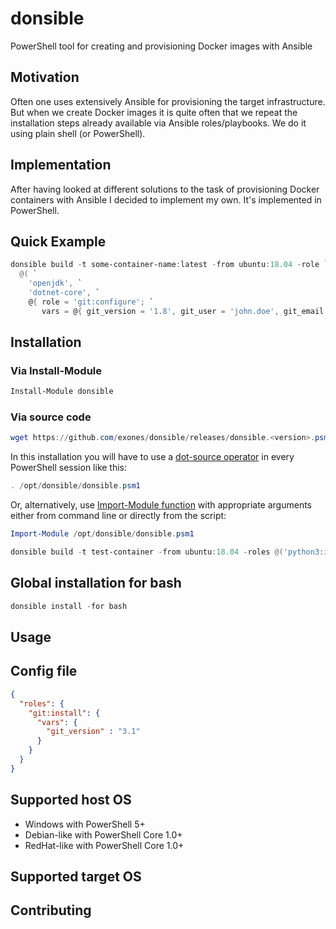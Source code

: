 donsible
========
PowerShell tool for creating and provisioning Docker images with Ansible

Motivation
----------
Often one uses extensively Ansible for provisioning the target infrastructure. But when we create Docker images it is quite often that we repeat the installation steps already available via Ansible roles/playbooks. We do it using plain shell (or PowerShell).

Implementation
--------------
After having looked at different solutions to the task of provisioning Docker containers with Ansible I decided to implement my own. It's implemented in PowerShell.

Quick Example
-------------
```powershell
donsible build -t some-container-name:latest -from ubuntu:18.04 -role `
  @( `
    'openjdk', `
    'dotnet-core', `
    @{ role = 'git:configure'; `
       vars = @{ git_version = '1.8', git_user = 'john.doe', git_email = 'john.doe@mail.com' } })
```

Installation
------------

### Via Install-Module
```powershell
Install-Module donsible
```

### Via source code
```powershell
wget https://github.com/exones/donsible/releases/donsible.<version>.psm1 -OutFile /opt/donsible/donsible.psm1
```

In this installation you will have to use a [dot-source operator](https://docs.microsoft.com/en-us/powershell/module/microsoft.powershell.core/about/about_scripts?view=powershell-7#script-scope-and-dot-sourcing) in every PowerShell session like this:
```powershell
. /opt/donsible/donsible.psm1
```

Or, alternatively, use [Import-Module function](https://docs.microsoft.com/en-us/powershell/module/microsoft.powershell.core/import-module) with appropriate arguments either from command line or directly from the script:
```powershell
Import-Module /opt/donsible/donsible.psm1

donsible build -t test-container -from ubuntu:18.04 -roles @('python3:install', 'openjdk:install')
```

Global installation for bash
----------------------------
```powershell
donsible install -for bash
```

Usage
-----

Config file
-----------
```json
{
  "roles": {
    "git:install": {
      "vars": {
        "git_version" : "3.1"
      }
    }
  }
}
```

Supported host OS
-----------------
* Windows with PowerShell 5+
* Debian-like with PowerShell Core 1.0+
* RedHat-like with PowerShell Core 1.0+

Supported target OS
-------------------

Contributing
------------

